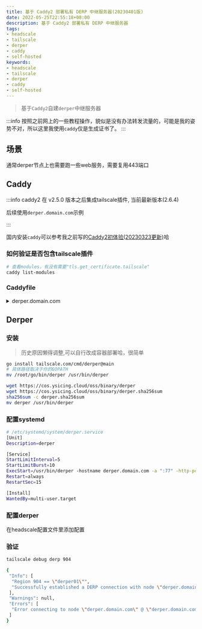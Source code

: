 ```yaml
---
title: 基于 Caddy2 部署私有 DERP 中继服务器(20230401版)
date: 2022-05-25T22:55:18+08:00
description: 基于 Caddy2 部署私有 DERP 中继服务器
tags:
- headscale
- tailscale
- derper
- caddy
- self-hosted
keywords:
- headscale
- tailscale
- derper
- caddy
- self-hosted
---
```






> 基于`Caddy2`自建`derper`中继服务器

<!-- truncate -->

:::info
按照之前网上的一些教程操作，貌似是没有办法转发流量的，可能是我的姿势不对，所以这里我使用`caddy`仅是生成证书了。
:::

## 场景

通常derper节点上也需要跑一些web服务，需要复用443端口

## Caddy

:::info
caddy2 在 v2.5.0 版本之后集成tailscale插件, 当前最新版本(2.6.4)

后续使用`derper.domain.com`示例

:::

国内安装`caddy`可以参考我之前写的[Caddy2初体验(20230323更新)](/posts/caddy2)哈

### 如何验证是否包含tailscale插件

```bash title="查看modules"
# 查看modules，有没有需要"tls.get_certificate.tailscale"
caddy list-modules
```

### Caddyfile

<details>
<summary>derper.domain.com</summary>

```bash title="derper.caddy"
# Caddyfile
derper.domain.com {
        tls {
                get_certificate tailscale
        }
        respond "derper ok"
}
```
</details>

## Derper

### 安装

<Tabs>
  <TabItem value="docker" label="docker">

  > 历史原因懒得调整,可以自行改成容器部署哈，很简单

  </TabItem>
  <TabItem value="go" label="go(推荐)">

```bash title="源码安装"
go install tailscale.com/cmd/derper@main
# 具体路径取决于你的GOPATH
mv /root/go/bin/derper /usr/bin/derper
```

  </TabItem>

<TabItem value="二进制" label="二进制">

```bash title="我编译好的二进制文件"
wget https://cos.ysicing.cloud/oss/binary/derper
wget https://cos.ysicing.cloud/oss/binary/derper.sha256sum
sha256sum -c derper.sha256sum
mv derper /usr/bin/derper
```

</TabItem>
</Tabs>

### 配置systemd

```bash
# /etc/systemd/system/derper.service
[Unit]
Description=derper

[Service]
StartLimitInterval=5
StartLimitBurst=10
ExecStart=/usr/bin/derper -hostname derper.domain.com -a ":77" -http-port -1 -verify-clients -certdir /var/lib/caddy/.local/share/caddy/certificates/acme-v02.api.letsencrypt.org-directory/derper.domain.com  -certmode manual
Restart=always
RestartSec=15

[Install]
WantedBy=multi-user.target
```

### 配置derper

在headscale配置文件里添加配置

### 验证

```bash
tailscale debug derp 904

{
 "Info": [
  "Region 904 == \"derper01\"",
  "Successfully established a DERP connection with node \"derper.domain.com\""
 ],
 "Warnings": null,
 "Errors": [
  "Error connecting to node \"derper.domain.com\" @ \"derper.domain.com:77\" over IPv6: dial tcp6: lookup derper.domain.com on 183.60.83.19:53: no such host"
 ]
}
```
